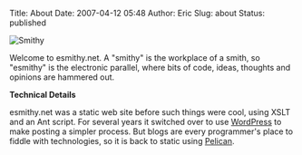 Title: About
Date: 2007-04-12 05:48
Author: Eric
Slug: about
Status: published

![Smithy]({filename}/site/esmithy-med.jpg)

Welcome to esmithy.net. A "smithy" is the workplace of a smith, so "esmithy" is
the electronic parallel, where bits of code, ideas, thoughts and opinions are
hammered out.


**Technical Details**

esmithy.net was a static web site before such things were cool, using XSLT and
an Ant script. For several years it switched over to use
[WordPress](http://wordpress.org) to make posting a simpler process. But blogs
are every programmer's place to fiddle with technologies, so it is back to
static using [Pelican](https://blog.getpelican.com/).
